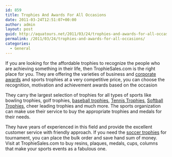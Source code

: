 ```yaml
---
id: 859
title: Trophies And Awards For All Occasions
date: 2011-03-24T12:51:07+00:00
author: admin
layout: post
guid: http://aquatours.net/2011/03/24/trophies-and-awards-for-all-occasions/
permalink: /2011/03/24/trophies-and-awards-for-all-occasions/
categories:
  - General
---
```

If you are looking for the affordable trophies to recognize the people who are achieving something in their life, then TrophieSales.com is the right place for you. They are offering the varieties of business and [corporate awards](http://www.trophiesales.com/Corporate-Awards-c-452.html) and sports trophies at a very competitive price, you can choose the recognition, motivation and achievement awards based on the occasion

They carry the largest selection of trophies for all types of sports like bowling trophies, golf trophies, [baseball trophies](http://www.trophiesales.com/Baseball-Trophies-c-272.html), [Tennis Trophies](http://www.trophiesales.com/Tennis-Trophies-c-402.html), [Softball Trophies](http://www.trophiesales.com/Softball-Trophies-c-382.html), cheer leading trophies and much more. The sports organization can make use their service to buy the appropriate trophies and medals for their needs.

They have years of experienced in this field and provide the excellent customer service with friendly approach. If you need the [soccer trophies](http://www.trophiesales.com/Soccer-Trophies-c-372.html) for tournament, you can place the bulk order and save hand sum of money. Visit at TrophieSales.com to buy resins, plaques, medals, cups, columns that make your sports events as a fabulous one.